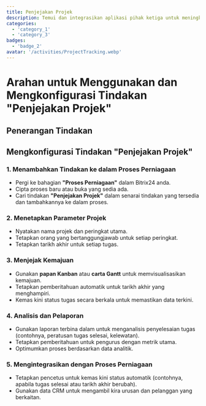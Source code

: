 ```yaml
---
title: Penjejakan Projek
description: Temui dan integrasikan aplikasi pihak ketiga untuk meningkatkan perniagaan anda.
categories: 
  - 'category_1'
  - 'category_3'
badges: 
  - 'badge_2'
avatar: '/activities/ProjectTracking.webp'
---
```

# Arahan untuk Menggunakan dan Mengkonfigurasi Tindakan "Penjejakan Projek"

## Penerangan Tindakan

## **Mengkonfigurasi Tindakan "Penjejakan Projek"**

### 1. Menambahkan Tindakan ke dalam Proses Perniagaan
- Pergi ke bahagian **"Proses Perniagaan"** dalam Bitrix24 anda.
- Cipta proses baru atau buka yang sedia ada.
- Cari tindakan **"Penjejakan Projek"** dalam senarai tindakan yang tersedia dan tambahkannya ke dalam proses.

### 2. Menetapkan Parameter Projek
- Nyatakan nama projek dan peringkat utama.
- Tetapkan orang yang bertanggungjawab untuk setiap peringkat.
- Tetapkan tarikh akhir untuk setiap tugas.

### 3. Menjejak Kemajuan
- Gunakan **papan Kanban** atau **carta Gantt** untuk memvisualisasikan kemajuan.
- Tetapkan pemberitahuan automatik untuk tarikh akhir yang menghampiri.
- Kemas kini status tugas secara berkala untuk memastikan data terkini.

### 4. Analisis dan Pelaporan
- Gunakan laporan terbina dalam untuk menganalisis penyelesaian tugas (contohnya, peratusan tugas selesai, kelewatan).
- Tetapkan pemberitahuan untuk pengurus dengan metrik utama.
- Optimumkan proses berdasarkan data analitik.

### 5. Mengintegrasikan dengan Proses Perniagaan
- Tetapkan pencetus untuk kemas kini status automatik (contohnya, apabila tugas selesai atau tarikh akhir berubah).
- Gunakan data CRM untuk mengambil kira urusan dan pelanggan yang berkaitan.